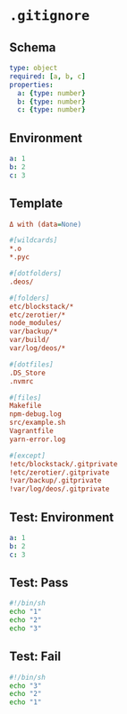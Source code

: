 # `.gitignore`

## Schema

```yaml
type: object
required: [a, b, c]
properties:
  a: {type: number}
  b: {type: number}
  c: {type: number}
```

## Environment

```yaml
a: 1
b: 2
c: 3
```

## Template

```ini
Δ with (data=None)

#[wildcards]
*.o
*.pyc

#[dotfolders]
.deos/

#[folders]
etc/blockstack/*
etc/zerotier/*
node_modules/
var/backup/*
var/build/
var/log/deos/*

#[dotfiles]
.DS_Store
.nvmrc

#[files]
Makefile
npm-debug.log
src/example.sh
Vagrantfile
yarn-error.log

#[except]
!etc/blockstack/.gitprivate
!etc/zerotier/.gitprivate
!var/backup/.gitprivate
!var/log/deos/.gitprivate
```

## Test: Environment

```yaml
a: 1
b: 2
c: 3
```

## Test: Pass

```sh
#!/bin/sh
echo "1"
echo "2"
echo "3"
```

## Test: Fail

```sh
#!/bin/sh
echo "3"
echo "2"
echo "1"
```

